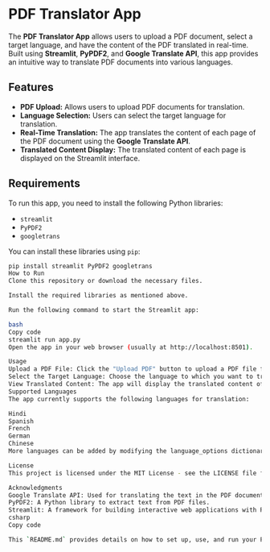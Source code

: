 # PDF Translator App

The **PDF Translator App** allows users to upload a PDF document, select a target language, and have the content of the PDF translated in real-time. Built using **Streamlit**, **PyPDF2**, and **Google Translate API**, this app provides an intuitive way to translate PDF documents into various languages.

## Features

- **PDF Upload:** Allows users to upload PDF documents for translation.
- **Language Selection:** Users can select the target language for translation.
- **Real-Time Translation:** The app translates the content of each page of the PDF document using the **Google Translate API**.
- **Translated Content Display:** The translated content of each page is displayed on the Streamlit interface.

## Requirements

To run this app, you need to install the following Python libraries:

- `streamlit`
- `PyPDF2`
- `googletrans`

You can install these libraries using `pip`:

```bash
pip install streamlit PyPDF2 googletrans
How to Run
Clone this repository or download the necessary files.

Install the required libraries as mentioned above.

Run the following command to start the Streamlit app:

bash
Copy code
streamlit run app.py
Open the app in your web browser (usually at http://localhost:8501).

Usage
Upload a PDF File: Click the "Upload PDF" button to upload a PDF file from your device.
Select the Target Language: Choose the language to which you want to translate the content of the PDF from the dropdown menu.
View Translated Content: The app will display the translated content of each page in the selected language.
Supported Languages
The app currently supports the following languages for translation:

Hindi
Spanish
French
German
Chinese
More languages can be added by modifying the language_options dictionary in the code.

License
This project is licensed under the MIT License - see the LICENSE file for details.

Acknowledgments
Google Translate API: Used for translating the text in the PDF document.
PyPDF2: A Python library to extract text from PDF files.
Streamlit: A framework for building interactive web applications with Python.
csharp
Copy code

This `README.md` provides details on how to set up, use, and run your PDF Translator app. You can modify the language list or add more features as needed.






